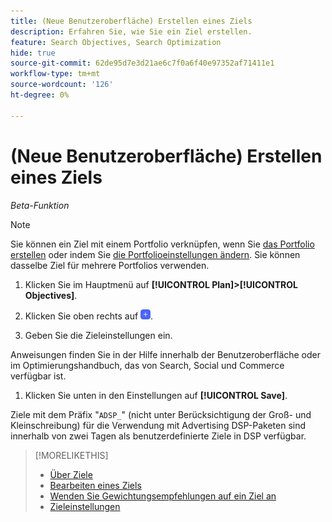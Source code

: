 ```yaml
---
title: (Neue Benutzeroberfläche) Erstellen eines Ziels
description: Erfahren Sie, wie Sie ein Ziel erstellen.
feature: Search Objectives, Search Optimization
hide: true
source-git-commit: 62de95d7e3d21ae6c7f0a6f40e97352af71411e1
workflow-type: tm+mt
source-wordcount: '126'
ht-degree: 0%

---
```


# (Neue Benutzeroberfläche) Erstellen eines Ziels

*Beta-Funktion*

>[!NOTE]
>
>Sie können ein Ziel mit einem Portfolio verknüpfen, wenn Sie [das Portfolio erstellen](/help/search-social-commerce/new-ui/manage/portfolios/portfolio-create.md) oder indem Sie [die Portfolioeinstellungen ändern](/help/search-social-commerce/new-ui/manage/portfolios/portfolio-edit.md). Sie können dasselbe Ziel für mehrere Portfolios verwenden.

1. Klicken Sie im Hauptmenü auf **[!UICONTROL Plan]>[!UICONTROL Objectives]**.

1. Klicken Sie oben rechts auf ![Hinzufügen](/help/search-social-commerce/assets/add-new.png "Hinzufügen").

1. Geben Sie die Zieleinstellungen ein.

Anweisungen finden Sie in der Hilfe innerhalb der Benutzeroberfläche oder im Optimierungshandbuch, das von Search, Social und Commerce verfügbar ist.

1. Klicken Sie unten in den Einstellungen auf **[!UICONTROL Save]**.

Ziele mit dem Präfix &quot;`ADSP_`&quot; (nicht unter Berücksichtigung der Groß- und Kleinschreibung) für die Verwendung mit Advertising DSP-Paketen sind innerhalb von zwei Tagen als benutzerdefinierte Ziele in DSP verfügbar.

>[!MORELIKETHIS]
>
>* [Über Ziele](objective-about.md)
>* [Bearbeiten eines Ziels](objective-edit.md)
>* [Wenden Sie Gewichtungsempfehlungen auf ein Ziel an](objective-apply-weight-recommendations.md)
>* [Zieleinstellungen](objective-settings.md)
